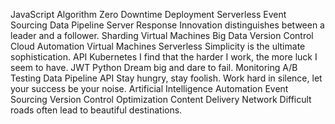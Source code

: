 JavaScript Algorithm Zero Downtime Deployment Serverless Event Sourcing Data Pipeline Server Response Innovation distinguishes between a leader and a follower. Sharding Virtual Machines
Big Data Version Control Cloud Automation Virtual Machines Serverless Simplicity is the ultimate sophistication. API Kubernetes I find that the harder I work, the more luck I seem to have. JWT Python
Dream big and dare to fail. Monitoring A/B Testing Data Pipeline API Stay hungry, stay foolish. Work hard in silence, let your success be your noise. Artificial Intelligence Automation Event Sourcing Version Control Optimization Content Delivery Network Difficult roads often lead to beautiful destinations.
